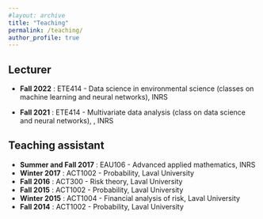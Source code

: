 ```yaml
---
#layout: archive
title: "Teaching"
permalink: /teaching/
author_profile: true
---
```


Lecturer
----------

* **Fall 2022** : ETE414 - Data science in environmental science (classes on machine learning and neural networks), INRS

* **Fall 2021** : ETE414 - Multivariate data analysis (class on data science and neural networks), , INRS

Teaching assistant
-----------

* **Summer and Fall 2017** : EAU106 - Advanced applied mathematics, INRS
* **Winter 2017** : ACT1002 - Probability, Laval University
* **Fall 2016** : ACT300 - Risk theory, Laval University
* **Fall 2015** : ACT1002 - Probability, Laval University
* **Winter 2015** : ACT1004 - Financial analysis of risk, Laval University
* **Fall 2014** : ACT1002 - Probability, Laval University